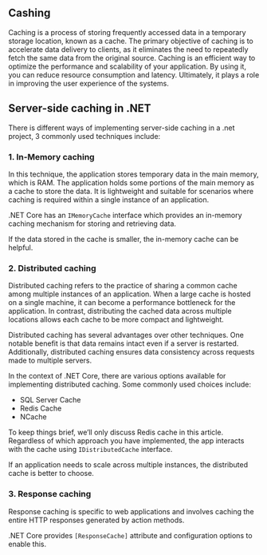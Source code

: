 ## Cashing

Caching is a process of storing frequently accessed data in a temporary storage location, known as a cache. The primary objective of caching is to accelerate data delivery to clients, as it eliminates the need to repeatedly fetch the same data from the original source.
Caching is an efficient way to optimize the performance and scalability of your application. By using it, you can reduce resource consumption and latency. Ultimately, it plays a role in improving the user experience of the systems.


## Server-side caching in .NET
There is different ways of implementing server-side caching in a .net project, 3 commonly used techniques include:

### 1. In-Memory caching
In this technique, the application stores temporary data in the main memory, which is RAM. The application holds some portions of the main memory as a cache to store the data. It is lightweight and suitable for scenarios where caching is required within a single instance of an application.

.NET Core has an `IMemoryCache` interface which provides an in-memory caching mechanism for storing and retrieving data.

If the data stored in the cache is smaller, the in-memory cache can be helpful.

### 2. Distributed caching
Distributed caching refers to the practice of sharing a common cache among multiple instances of an application. When a large cache is hosted on a single machine, it can become a performance bottleneck for the application. In contrast, distributing the cached data across multiple locations allows each cache to be more compact and lightweight.

Distributed caching has several advantages over other techniques. One notable benefit is that data remains intact even if a server is restarted. Additionally, distributed caching ensures data consistency across requests made to multiple servers.

In the context of .NET Core, there are various options available for implementing distributed caching. Some commonly used choices include:

- SQL Server Cache
- Redis Cache
- NCache
 
To keep things brief, we’ll only discuss Redis cache in this article.
Regardless of which approach you have implemented, the app interacts with the cache using `IDistributedCache` interface.

If an application needs to scale across multiple instances, the distributed cache is better to choose.

### 3. Response caching
Response caching is specific to web applications and involves caching the entire HTTP responses generated by action methods.

.NET Core provides `[ResponseCache]` attribute and configuration options to enable this.
